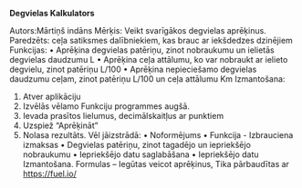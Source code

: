 **Degvielas Kalkulators**

Autors:Mārtiņš indāns
Mērķis: Veikt svarīgākos degvielas aprēķinus.
Paredzēts: ceļa satiksmes dalībniekiem, kas brauc ar iekšdedzes dzinējiem
Funkcijas:
•	Aprēķina degvielas patēriņu, zinot nobraukumu un ielietās degvielas daudzumu L
•	Aprēķina ceļa attālumu, ko var nobraukt ar ielieto degvielu, zinot patēriņu L/100
•	Aprēķina nepieciešamo degvielas daudzumu ceļam, zinot patēriņu L/100 un ceļa attālumu Km
Izmantošana:
1.	Atver aplikāciju
2.	Izvēlās vēlamo Funkciju programmes augšā.
3.	Ievada prasītos lielumus, decimālskaitļus ar punktiem
4.	Uzspiež “Aprēķināt”
5.	Nolasa rezultāts.
Vēl jāizstrādā:
•	Noformējums
•	Funkcija - Izbrauciena izmaksas
•	Degvielas patēriņu, zinot tagadējo un iepriekšējo nobraukumu
•	Iepriekšējo datu saglabāšana
•	Iepriekšējo datu Izmantošana.
Formulas – Iegūtas veicot aprēķinus, Tika pārbaudītas ar https://fuel.io/ 

